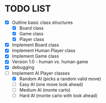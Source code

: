 # TODO LIST

- [X] Outline basic class structures
  - [X] Board class
  - [X] Game class
  - [X] Player class
- [X] Implement Board class
- [X] Implement Human Player class
- [X] Implement Game class
- [X] Version 1.0 - human vs. human game
- [X] debugging
- [ ] Implement AI Player classes
  - [x] Random AI (picks a random valid move)
  - [ ] Easy AI (one move look ahead)
  - [ ] Medium AI (monte carlo)
  - [ ] Hard AI (monte carlo with look ahead)
